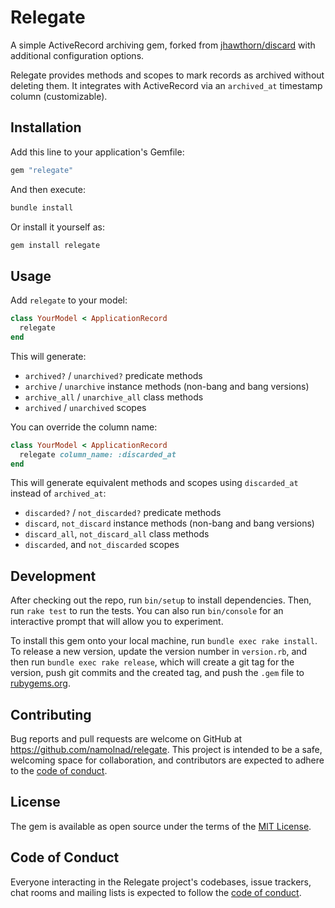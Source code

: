 # Relegate

A simple ActiveRecord archiving gem, forked from [jhawthorn/discard](https://github.com/jhawthorn/discard/tree/master) with additional configuration options.

Relegate provides methods and scopes to mark records as archived without deleting them. It integrates with ActiveRecord via an `archived_at` timestamp column (customizable).

## Installation

Add this line to your application's Gemfile:

```ruby
gem "relegate"
```

And then execute:

```bash
bundle install
```

Or install it yourself as:

```bash
gem install relegate
```

## Usage

Add `relegate` to your model:

```ruby
class YourModel < ApplicationRecord
  relegate
end
```

This will generate:

- `archived?` / `unarchived?` predicate methods
- `archive` / `unarchive` instance methods (non-bang and bang versions)
- `archive_all` / `unarchive_all` class methods
- `archived` / `unarchived` scopes

You can override the column name:

```ruby
class YourModel < ApplicationRecord
  relegate column_name: :discarded_at
end
```

This will generate equivalent methods and scopes using `discarded_at` instead of `archived_at`:
- `discarded?` / `not_discarded?` predicate methods
- `discard`, `not_discard` instance methods (non-bang and bang versions)
- `discard_all`, `not_discard_all` class methods
- `discarded`, and `not_discarded` scopes

## Development

After checking out the repo, run `bin/setup` to install dependencies. Then, run `rake test` to run the tests. You can also run `bin/console` for an interactive prompt that will allow you to experiment.

To install this gem onto your local machine, run `bundle exec rake install`. To release a new version, update the version number in `version.rb`, and then run `bundle exec rake release`, which will create a git tag for the version, push git commits and the created tag, and push the `.gem` file to [rubygems.org](https://rubygems.org).

## Contributing

Bug reports and pull requests are welcome on GitHub at https://github.com/namolnad/relegate. This project is intended to be a safe, welcoming space for collaboration, and contributors are expected to adhere to the [code of conduct](https://github.com/namolnad/relegate/blob/main/CODE_OF_CONDUCT.md).

## License

The gem is available as open source under the terms of the [MIT License](https://opensource.org/licenses/MIT).

## Code of Conduct

Everyone interacting in the Relegate project's codebases, issue trackers, chat rooms and mailing lists is expected to follow the [code of conduct](https://github.com/namolnad/relegate/blob/main/CODE_OF_CONDUCT.md).
